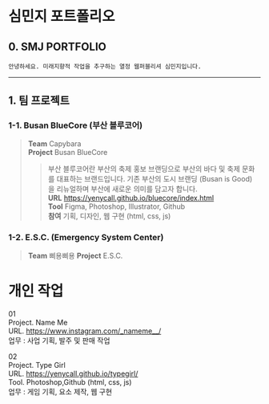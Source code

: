 # 심민지 포트폴리오
  ## 0. SMJ PORTFOLIO
    안녕하세요. 미래지향적 작업을 추구하는 열정 웹퍼블리셔 심민지입니다.

---

## 1. 팀 프로젝트
### 1-1. Busan BlueCore (부산 블루코어)

> **Team** Capybara    
> **Project** Busan BlueCore    
>   >부산 블루코어란 부산의 축제 홍보 브랜딩으로 부산의 바다 및 축제 문화를 대표하는 브랜드입니다. 기존 부산의 도시 브랜딩 (Busan is Good) 을 리뉴얼하며 부산에 새로운 의미를 담고자 합니다.   
> **URL** <https://yenycall.github.io/bluecore/index.html>     
> **Tool** Figma, Photoshop, Illustrator, Github      
> **참여** 기획, 디자인, 웹 구현 (html, css, js)

### 1-2. E.S.C. (Emergency System Center)
> **Team** 삐용삐용
> **Project** E.S.C.

# 개인 작업

01 <br>
Project. Name Me <br>
URL. https://www.instagram.com/_nameme__/ <br>
업무 : 사업 기획, 발주 및 판매 작업

02 <br>
Project. Type Girl <br>
URL. https://yenycall.github.io/typegirl/ <br>
Tool. Photoshop,Github (html, css, js) <br>
업무 : 게임 기획, 요소 제작, 웹 구현
